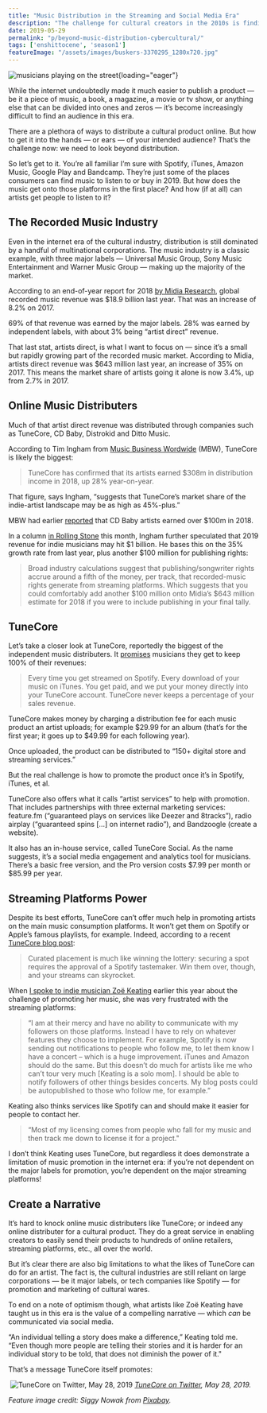 ```yaml
---
title: "Music Distribution in the Streaming and Social Media Era"
description: "The challenge for cultural creators in the 2010s is finding an audience. Here's how musicians use TuneCore, an independent music distributer, and create their own narrative in the Spotify era."
date: 2019-05-29
permalink: "p/beyond-music-distribution-cybercultural/"
tags: ['enshittocene', 'season1']
featureImage: "/assets/images/buskers-3370295_1280x720.jpg"
---
```


![musicians playing on the street](/assets/images/buskers-3370295_1280x720.jpg){loading="eager"}

While the internet undoubtedly made it much easier to publish a product — be it a piece of music, a book, a magazine, a movie or tv show, or anything else that can be divided into ones and zeros — it’s become increasingly difficult to find an audience in this era. 

There are a plethora of ways to distribute a cultural product online. But how to get it into the hands — or ears — of your intended audience? That’s the challenge now: we need to look beyond distribution. 

So let’s get to it. You’re all familiar I’m sure with Spotify, iTunes, Amazon Music, Google Play and Bandcamp. They’re just some of the places consumers can find music to listen to or buy in 2019. But how does the music get onto those platforms in the first place? And how (if at all) can artists get people to listen to it?

## The Recorded Music Industry

Even in the internet era of the cultural industry, distribution is still dominated by a handful of multinational corporations. The music industry is a classic example, with three major labels — Universal Music Group, Sony Music Entertainment and Warner Music Group — making up the majority of the market. 

According to an end-of-year report for 2018 [by Midia Research](https://www.midiaresearch.com/blog/artists-direct-and-streaming-the-big-winners-in-2018/), global recorded music revenue was $18.9 billion last year. That was an increase of 8.2% on 2017. 

69% of that revenue was earned by the major labels. 28% was earned by independent labels, with about 3% being “artist direct” revenue. 

That last stat, artists direct, is what I want to focus on — since it’s a small but rapidly growing part of the recorded music market. According to Midia, artists direct revenue was $643 million last year, an increase of 35% on 2017. This means the market share of artists going it alone is now 3.4%, up from 2.7% in 2017.

## Online Music Distributers

Much of that artist direct revenue was distributed through companies such as TuneCore, CD Baby, Distrokid and Ditto Music. 

According to Tim Ingham from [Music Business Wordwide](https://www.musicbusinessworldwide.com/tunecore-is-collecting-nearly-1m-a-day-for-its-independent-artists-who-just-earned-over-500m-within-a-year-and-a-half/) (MBW), TuneCore is likely the biggest:

> TuneCore has confirmed that its artists earned $308m in distribution income in 2018, up 28% year-on-year.

That figure, says Ingham, “suggests that TuneCore’s market share of the indie-artist landscape may be as high as 45%-plus.” 

MBW had earlier [reported](https://www.musicbusinessworldwide.com/cd-baby-paid-artists-over-100-million-in-2018/) that CD Baby artists earned over $100m in 2018. 

In a column [in Rolling Stone](https://www.rollingstone.com/music/music-features/diy-artists-will-earn-more-than-1-billion-this-year-no-wonder-the-major-labels-want-their-business-830863/) this month, Ingham further speculated that 2019 revenue for indie musicians may hit $1 billion. He bases this on the 35% growth rate from last year, plus another $100 million for publishing rights:

> Broad industry calculations suggest that publishing/songwriter rights accrue around a fifth of the money, per track, that recorded-music rights generate from streaming platforms. Which suggests that you could comfortably add another $100 million onto Midia’s $643 million estimate for 2018 if you were to include publishing in your final tally.

## TuneCore

Let’s take a closer look at TuneCore, reportedly the biggest of the independent music distributers. It [promises](https://www.tunecore.com/sell-your-music-online) musicians they get to keep 100% of their revenues:

> Every time you get streamed on Spotify. Every download of your music on iTunes. You get paid, and we put your money directly into your TuneCore account. TuneCore never keeps a percentage of your sales revenue.

TuneCore makes money by charging a distribution fee for each music product an artist uploads; for example $29.99 for an album (that’s for the first year; it goes up to $49.99 for each following year). 

Once uploaded, the product can be distributed to “150+ digital store and streaming services.” 

But the real challenge is how to promote the product once it’s in Spotify, iTunes, et al. 

TuneCore also offers what it calls “artist services” to help with promotion. That includes partnerships with three external marketing services: feature.fm (“guaranteed plays on services like Deezer and 8tracks”), radio airplay (“guaranteed spins \[…\] on internet radio”), and Bandzoogle (create a website). 

It also has an in-house service, called TuneCore Social. As the name suggests, it’s a social media engagement and analytics tool for musicians. There’s a basic free version, and the Pro version costs $7.99 per month or $85.99 per year.

## Streaming Platforms Power

Despite its best efforts, TuneCore can’t offer much help in promoting artists on the main music consumption platforms. It won’t get them on Spotify or Apple’s famous playlists, for example. Indeed, according to a recent [TuneCore blog post](https://www.tunecore.com/blog/2019/05/beginners-guide-to-self-releasing-music.html):

> Curated placement is much like winning the lottery: securing a spot requires the approval of a Spotify tastemaker. Win them over, though, and your streams can skyrocket.

When [I spoke to indie musician Zoë Keating](https://creatorinterviews.ricmac.org/2019/01/15/zoe-keating-interview/) earlier this year about the challenge of promoting her music, she was very frustrated with the streaming platforms:

> “I am at their mercy and have no ability to communicate with my followers on those platforms. Instead I have to rely on whatever features they choose to implement. For example, Spotify is now sending out notifications to people who follow me, to let them know I have a concert – which is a huge improvement. iTunes and Amazon should do the same. But this doesn’t do much for artists like me who can’t tour very much \[Keating is a solo mom\]. I should be able to notify followers of other things besides concerts. My blog posts could be autopublished to those who follow me, for example.”

Keating also thinks services like Spotify can and should make it easier for people to contact her.

> “Most of my licensing comes from people who fall for my music and then track me down to license it for a project."

I don’t think Keating uses TuneCore, but regardless it does demonstrate a limitation of music promotion in the internet era: if you’re not dependent on the major labels for promotion, you’re dependent on the major streaming platforms!

## Create a Narrative

It’s hard to knock online music distributers like TuneCore; or indeed any online distributer for a cultural product. They do a great service in enabling creators to easily send their products to hundreds of online retailers, streaming platforms, etc., all over the world. 

But it’s clear there are also big limitations to what the likes of TuneCore can do for an artist. The fact is, the cultural industries are still reliant on large corporations — be it major labels, or tech companies like Spotify — for promotion and marketing of cultural wares. 

To end on a note of optimism though, what artists like Zoë Keating have taught us in this era is the value of a compelling narrative — which _can_ be communicated via social media. 

“An individual telling a story does make a difference,” Keating told me. “Even though more people are telling their stories and it is harder for an individual story to be told, that does not diminish the power of it." 

That’s a message TuneCore itself promotes:

 ![TuneCore on Twitter, May 28, 2019](/assets/images/tunecore-tweet-may2019.jpg)
*[TuneCore on Twitter](https://x.com/TuneCore/status/1133167753114685440), May 28, 2019.*

*Feature image credit: Siggy Nowak from <a href="https://pixabay.com//?utm_source=link-attribution&utm_medium=referral&utm_campaign=image&utm_content=3370295">Pixabay</a>.*
 

